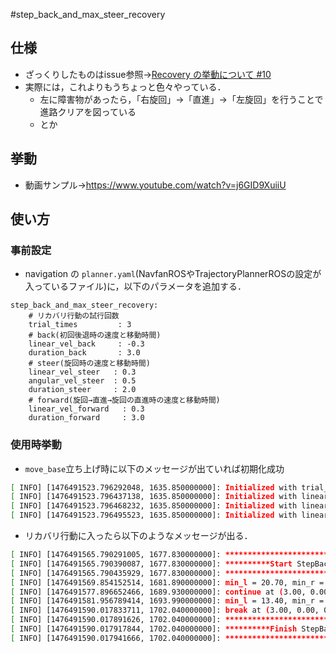 #step_back_and_max_steer_recovery
## 仕様
- ざっくりしたものはissue参照→[Recovery の挙動について #10](https://github.com/CIR-KIT/third_robot_pkg/issues/10)
- 実際には，これよりもうちょっと色々やっている．
  - 左に障害物があったら，「右旋回」→「直進」→「左旋回」を行うことで進路クリアを図っている
  - とか

## 挙動
- 動画サンプル→https://www.youtube.com/watch?v=j6GID9XuiiU

## 使い方
### 事前設定
- navigation の `planner.yaml`(NavfanROSやTrajectoryPlannerROSの設定が入っているファイル)に，以下のパラメータを追加する．

``` yaml:
step_back_and_max_steer_recovery:
    # リカバリ行動の試行回数
    trial_times         : 3
    # back(初回後退時の速度と移動時間)
    linear_vel_back     : -0.3
    duration_back       : 3.0
    # steer(旋回時の速度と移動時間)
    linear_vel_steer   : 0.3
    angular_vel_steer  : 0.5
    duration_steer     : 2.0
    # forward(旋回→直進→旋回の直進時の速度と移動時間)
    linear_vel_forward   : 0.3
    duration_forward     : 3.0
```

### 使用時挙動
- `move_base`立ち上げ時に以下のメッセージが出ていれば初期化成功
```bash
[ INFO] [1476491523.796292048, 1635.850000000]: Initialized with trial_times = 3
[ INFO] [1476491523.796437138, 1635.850000000]: Initialized with linear_vel_back = -0.30, duration_back = 3.00
[ INFO] [1476491523.796468232, 1635.850000000]: Initialized with linear_vel_steer = 0.30, angular_vel_steer = 0.50, duration_steer = 2.00
[ INFO] [1476491523.796495523, 1635.850000000]: Initialized with linear_vel_forward = 0.30, duration_forward = 3.00

```

- リカバリ行動に入ったら以下のようなメッセージが出る．
```bash
[ INFO] [1476491565.790291005, 1677.830000000]: *****************************************************
[ INFO] [1476491565.790390087, 1677.830000000]: **********Start StepBackAndSteerRecovery!!!**********
[ INFO] [1476491565.790435929, 1677.830000000]: *****************************************************
[ INFO] [1476491569.854152514, 1681.890000000]: min_l = 20.70, min_r = 5.55
[ INFO] [1476491577.896652466, 1689.930000000]: continue at (3.00, 0.00, 0.10) for max_time 1.00 seconds
[ INFO] [1476491581.956789414, 1693.990000000]: min_l = 13.40, min_r = 13.10
[ INFO] [1476491590.017833711, 1702.040000000]: break at (3.00, 0.00, 0.10) for max_time 1001.00 seconds
[ INFO] [1476491590.017891626, 1702.040000000]: *****************************************************
[ INFO] [1476491590.017917844, 1702.040000000]: **********Finish StepBackAndSteerRecovery!!**********
[ INFO] [1476491590.017941666, 1702.040000000]: *****************************************************

```

